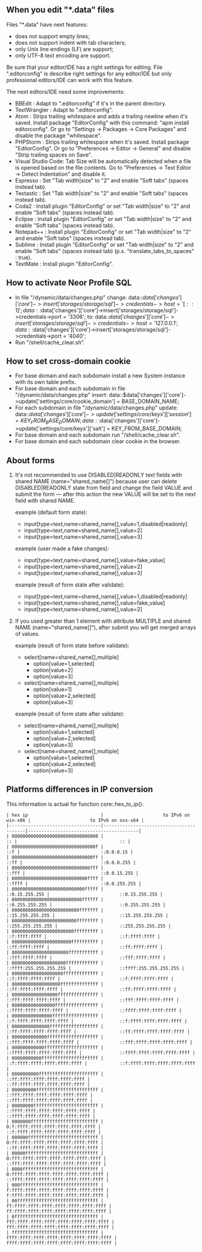 

When you edit "*.data" files
---------------------------------------------------------------------

Files "*.data" have next features:
- does not support empty lines;
- does not support indent with tab characters;
- only Unix line endings (LF) are support;
- only UTF-8 text encoding are support.

Be sure that your editor/IDE has a right settings for editing.
File ".editorconfig" is describe right settings for any editor/IDE
but only professional editors/IDE can work with this feature.

The next editors/IDE need some improvements:
- BBEdit            : Adapt to ".editorconfig" if it's in the parent directory.
- TextWrangler      : Adapt to ".editorconfig".
- Atom              : Strips trailing whitespace and adds a trailing newline when it's saved.
                      Install package "EditorConfig" with this command: "apm install editorconfig".
                      Or go to "Settings → Packages → Core Packages" and disable the package "whitespace".
- PHPStorm          : Strips trailing whitespace when it's saved.
                      Install package "EditorConfig".
                      Or go to "Preferences → Editor → General" and disable "Strip trailing spaces on Save".
- Visual Studio Code: Tab Size will be automatically detected when a file is opened based on the file contents.
                      Go to "Preferences → Text Editor → Detect Indentation" and disable it.
- Espresso          : Set "Tab width|size" to "2" and enable "Soft tabs" (spaces instead tab).
- Textastic         : Set "Tab width|size" to "2" and enable "Soft tabs" (spaces instead tab).
- Coda2             : Install plugin "EditorConfig" or set "Tab width|size" to "2" and enable "Soft tabs" (spaces instead tab).
- Eclipse           : Install plugin "EditorConfig" or set "Tab width|size" to "2" and enable "Soft tabs" (spaces instead tab).
- Notepad++         : Install plugin "EditorConfig" or set "Tab width|size" to "2" and enable "Soft tabs" (spaces instead tab).
- Sublime           : Install plugin "EditorConfig" or set "Tab width|size" to "2" and enable "Soft tabs" (spaces instead tab) (p.s. "translate_tabs_to_spaces" : true).
- TextMate          : Install plugin "EditorConfig".


How to activate Neor Profile SQL
---------------------------------------------------------------------

- In file "/dynamic/data/changes.php" change:
    data::$data['changes']['core']->insert['storages/storage/sql']->credentials->host = '[::1]';
    data::$data['changes']['core']->insert['storages/storage/sql']->credentials->port = '3306';
  to:
    data::$data['changes']['core']->insert['storages/storage/sql']->credentials->host = '127.0.0.1';
    data::$data['changes']['core']->insert['storages/storage/sql']->credentials->port = '4040';
- Run "/shell/cache_clear.sh".


How to set cross-domain cookie
---------------------------------------------------------------------

- For base domain and each subdomain install a new System instance with its own table prefix.
- For base domain and each subdomain in file "/dynamic/data/changes.php" insert:
    data::$data['changes']['core']->update['settings/core/cookie_domain'] = BASE_DOMAIN_NAME;
- For each subdomain in file "/dynamic/data/changes.php" update:
    data::$data['changes']['core']->update['settings/core/keys']['session'] = KEY_FROM_BASE_DOMAIN;
    data::$data['changes']['core']->update['settings/core/keys']['salt']    = KEY_FROM_BASE_DOMAIN;
- For base domain and each subdomain run "/shell/cache_clear.sh".
- For base domain and each subdomain clear cookie in the browser.


About forms
---------------------------------------------------------------------

1. It's not recommended to use DISABLED|READONLY text fields with shared
   NAME (name="shared_name[]") because user can delete DISABLED|READONLY
   state from field and change the field VALUE and submit the form — after
   this action the new VALUE will be set to the next field with
   shared NAME.

   example (default form state):
   - input[type=text,name=shared_name[],value=1,disabled|readonly]
   - input[type=text,name=shared_name[],value=2]
   - input[type=text,name=shared_name[],value=3]

   example (user made a fake changes):
   - input[type=text,name=shared_name[],value=fake_value]
   - input[type=text,name=shared_name[],value=2]
   - input[type=text,name=shared_name[],value=3]

   example (result of form state after validate):
   - input[type=text,name=shared_name[],value=1,disabled|readonly]
   - input[type=text,name=shared_name[],value=fake_value]
   - input[type=text,name=shared_name[],value=2]

2. If you used greater than 1 element with attribute MULTIPLE and shared
   NAME (name="shared_name[]"), after submit you will get merged
   arrays of values.

   example (result of form state before validate):
   - select[name=shared_name[],multiple]
     - option[value=1,selected]
     - option[value=2]
     - option[value=3]
   - select[name=shared_name[],multiple]
     - option[value=1]
     - option[value=2,selected]
     - option[value=3]

   example (result of form state after validate):
   - select[name=shared_name[],multiple]
     - option[value=1,selected]
     - option[value=2,selected]
     - option[value=3]
   - select[name=shared_name[],multiple]
     - option[value=1,selected]
     - option[value=2,selected]
     - option[value=3]


Platforms differences in IP conversion
---------------------------------------------------------------------

This information is actual for function core::hex_to_ip().

    | hex ip                           |                      to IPv6 on win-x86 |                      to IPv6 on osx-x64 |
    |----------------------------------|-----------------------------------------|-----------------------------------------|
    | 00000000000000000000000000000000 |                                      :: |                                      :: |
    | 0000000000000000000000000000000f |                                     ::f |                              ::0.0.0.15 |
    | 000000000000000000000000000000ff |                                    ::ff |                             ::0.0.0.255 |
    | 00000000000000000000000000000fff |                                   ::fff |                            ::0.0.15.255 |
    | 0000000000000000000000000000ffff |                                  ::ffff |                           ::0.0.255.255 |
    | 000000000000000000000000000fffff |                          ::0.15.255.255 |                          ::0.15.255.255 |
    | 00000000000000000000000000ffffff |                         ::0.255.255.255 |                         ::0.255.255.255 |
    | 0000000000000000000000000fffffff |                        ::15.255.255.255 |                        ::15.255.255.255 |
    | 000000000000000000000000ffffffff |                       ::255.255.255.255 |                       ::255.255.255.255 |
    | 00000000000000000000000fffffffff |                           ::f:ffff:ffff |                           ::f:ffff:ffff |
    | 0000000000000000000000ffffffffff |                          ::ff:ffff:ffff |                          ::ff:ffff:ffff |
    | 000000000000000000000fffffffffff |                         ::fff:ffff:ffff |                         ::fff:ffff:ffff |
    | 00000000000000000000ffffffffffff |                  ::ffff:255.255.255.255 |                  ::ffff:255.255.255.255 |
    | 0000000000000000000fffffffffffff |                      ::f:ffff:ffff:ffff |                      ::f:ffff:ffff:ffff |
    | 000000000000000000ffffffffffffff |                     ::ff:ffff:ffff:ffff |                     ::ff:ffff:ffff:ffff |
    | 00000000000000000fffffffffffffff |                    ::fff:ffff:ffff:ffff |                    ::fff:ffff:ffff:ffff |
    | 0000000000000000ffffffffffffffff |                   ::ffff:ffff:ffff:ffff |                   ::ffff:ffff:ffff:ffff |
    | 000000000000000fffffffffffffffff |                 ::f:ffff:ffff:ffff:ffff |                 ::f:ffff:ffff:ffff:ffff |
    | 00000000000000ffffffffffffffffff |                ::ff:ffff:ffff:ffff:ffff |                ::ff:ffff:ffff:ffff:ffff |
    | 0000000000000fffffffffffffffffff |               ::fff:ffff:ffff:ffff:ffff |               ::fff:ffff:ffff:ffff:ffff |
    | 000000000000ffffffffffffffffffff |              ::ffff:ffff:ffff:ffff:ffff |              ::ffff:ffff:ffff:ffff:ffff |
    | 00000000000fffffffffffffffffffff |            ::f:ffff:ffff:ffff:ffff:ffff |            ::f:ffff:ffff:ffff:ffff:ffff |
    | 0000000000ffffffffffffffffffffff |           ::ff:ffff:ffff:ffff:ffff:ffff |           ::ff:ffff:ffff:ffff:ffff:ffff |
    | 000000000fffffffffffffffffffffff |          ::fff:ffff:ffff:ffff:ffff:ffff |          ::fff:ffff:ffff:ffff:ffff:ffff |
    | 00000000ffffffffffffffffffffffff |         ::ffff:ffff:ffff:ffff:ffff:ffff |         ::ffff:ffff:ffff:ffff:ffff:ffff |
    | 0000000fffffffffffffffffffffffff |       0:f:ffff:ffff:ffff:ffff:ffff:ffff |       ::f:ffff:ffff:ffff:ffff:ffff:ffff |
    | 000000ffffffffffffffffffffffffff |      0:ff:ffff:ffff:ffff:ffff:ffff:ffff |      ::ff:ffff:ffff:ffff:ffff:ffff:ffff |
    | 00000fffffffffffffffffffffffffff |     0:fff:ffff:ffff:ffff:ffff:ffff:ffff |     ::fff:ffff:ffff:ffff:ffff:ffff:ffff |
    | 0000ffffffffffffffffffffffffffff |    0:ffff:ffff:ffff:ffff:ffff:ffff:ffff |    ::ffff:ffff:ffff:ffff:ffff:ffff:ffff |
    | 000fffffffffffffffffffffffffffff |    f:ffff:ffff:ffff:ffff:ffff:ffff:ffff |    f:ffff:ffff:ffff:ffff:ffff:ffff:ffff |
    | 00ffffffffffffffffffffffffffffff |   ff:ffff:ffff:ffff:ffff:ffff:ffff:ffff |   ff:ffff:ffff:ffff:ffff:ffff:ffff:ffff |
    | 0fffffffffffffffffffffffffffffff |  fff:ffff:ffff:ffff:ffff:ffff:ffff:ffff |  fff:ffff:ffff:ffff:ffff:ffff:ffff:ffff |
    | ffffffffffffffffffffffffffffffff | ffff:ffff:ffff:ffff:ffff:ffff:ffff:ffff | ffff:ffff:ffff:ffff:ffff:ffff:ffff:ffff |

